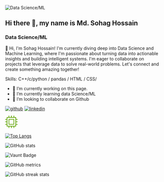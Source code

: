 ![Data Science/ML](https://media.licdn.com/dms/image/v2/D5616AQGHS9_XpK2nmQ/profile-displaybackgroundimage-shrink_350_1400/profile-displaybackgroundimage-shrink_350_1400/0/1724173655151?e=1729728000&v=beta&t=Z7SvMOoHh7oa1MGjzfg2UxtHoUge9AuKedrBv5--QgI)

## Hi there 👋, my name is Md. Sohag Hossain
### Data Science/ML


👋 Hi, I'm Sohag Hossain! I'm currently diving deep into Data Science and Machine Learning, where I'm passionate about turning data into actionable insights and building intelligent systems. I'm eager to collaborate on projects that leverage data to solve real-world problems. Let's connect and create something amazing together!



Skills: C++/c/python / pandas / HTML / CSS/

- 🔭 I’m currently working on this page. 
- 🌱 I’m currently learning data Science/ML 
- 👯 I’m looking to collaborate on Github 


[<img src='https://cdn.jsdelivr.net/npm/simple-icons@3.0.1/icons/github.svg' alt='github' height='40'>](https://github.com/https://github.com/Sohag016)  [<img src='https://cdn.jsdelivr.net/npm/simple-icons@3.0.1/icons/linkedin.svg' alt='linkedin' height='40'>](https://www.linkedin.com/in/https://www.linkedin.com/in/md-sohag-hossain-4687b6268//)  

<a href='https://docs.github.com/en/developers'><img src='https://raw.githubusercontent.com/acervenky/animated-github-badges/master/assets/devbadge.gif' width='40' height='40'></a> 

[![Top Langs](https://github-readme-stats.vercel.app/api/top-langs/?username=https://github.com/Sohag016)](https://github.com/anuraghazra/github-readme-stats)

![GitHub stats](https://github-readme-stats.vercel.app/api?username=https://github.com/Sohag016&show_icons=true&count_private=true)  

![Vaunt Badge](https://api.vaunt.dev/v1/github/entities/https://github.com/Sohag016/contributions?format=svg&private=true)  

![GitHub metrics](https://metrics.lecoq.io/https://github.com/Sohag016)  

![GitHub streak stats](https://streak-stats.demolab.com/?user=https://github.com/Sohag016)  

